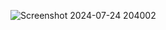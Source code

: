 ![Screenshot 2024-07-24 204002](https://github.com/user-attachments/assets/f765df78-653b-4eed-aeb5-79b29ffaeef4)
